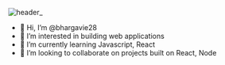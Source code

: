 ![header_](https://user-images.githubusercontent.com/47153650/226181273-8355db64-ffcb-4df0-88dc-9004c4aa8275.png)







- 👋 Hi, I’m @bhargavie28
- 👀 I’m interested in building web applications
- 🌱 I’m currently learning Javascript, React
- 💞️ I’m looking to collaborate on projects built on React, Node


<!---
bhargavie28/bhargavie28 is a ✨ special ✨ repository because its `README.md` (this file) appears on your GitHub profile.
You can click the Preview link to take a look at your changes.
--->
